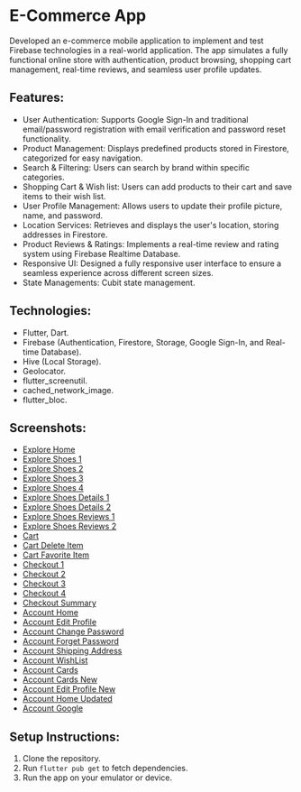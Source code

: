 # E-Commerce App

Developed an e-commerce mobile application to implement and test Firebase technologies in a real-world
application. The app simulates a fully functional online store with authentication, product browsing, shopping
cart management, real-time reviews, and seamless user profile updates.

## Features:
- User Authentication: Supports Google Sign-In and traditional email/password registration with email
  verification and password reset functionality. 
- Product Management: Displays predefined products stored in Firestore, categorized for easy
  navigation.
- Search & Filtering: Users can search by brand within specific categories.
- Shopping Cart & Wish list: Users can add products to their cart and save items to their wish list.
- User Profile Management: Allows users to update their profile picture, name, and password.
- Location Services: Retrieves and displays the user's location, storing addresses in Firestore.
- Product Reviews & Ratings: Implements a real-time review and rating system using Firebase Realtime Database.
- Responsive UI: Designed a fully responsive user interface to ensure a seamless experience across
  different screen sizes.
- State Managements: Cubit state management.

## Technologies:
- Flutter, Dart.
- Firebase (Authentication, Firestore, Storage, Google Sign-In, and Real-time Database).
- Hive (Local Storage).
- Geolocator.
- flutter_screenutil.
- cached_network_image.
- flutter_bloc.

## Screenshots:
- [Explore Home](firebase_project/screenshots/Explore/exploreHome1.jpg)        
- [Explore Shoes 1](firebase_project/screenshots/Explore/exploreShoes2.jpg)   
- [Explore Shoes 2](firebase_project/screenshots/Explore/exploreShoes3.jpg)
- [Explore Shoes 3](firebase_project/screenshots/Explore/exploreShoes4.jpg)
- [Explore Shoes 4](firebase_project/screenshots/Explore/exploreShoes5.jpg)
- [Explore Shoes Details 1](firebase_project/screenshots/Explore/exploreShoesDetails6.jpg)
- [Explore Shoes Details 2](firebase_project/screenshots/Explore/exploreShoesDetails7.jpg)
- [Explore Shoes Reviews 1](firebase_project/screenshots/Explore/exploreShoesReviews8.jpg)
- [Explore Shoes Reviews 2](firebase_project/screenshots/Explore/exploreShoesAddReviews9.jpg)
- [Cart](firebase_project/screenshots/Cart/cart1.jpg)
- [Cart Delete Item](firebase_project/screenshots/Cart/cartDeleteItem2.jpg)
- [Cart Favorite Item](firebase_project/screenshots/Cart/cartFavoriteItem3.jpg)
- [Checkout 1](firebase_project/screenshots/Checkout/checkout1.jpg)
- [Checkout 2](firebase_project/screenshots/Checkout/checkout2.jpg)
- [Checkout 3](firebase_project/screenshots/Checkout/checkout3.jpg)
- [Checkout 4](firebase_project/screenshots/Checkout/checkout4.jpg)
- [Checkout Summary](firebase_project/screenshots/Checkout/checkout5.jpg)
- [Account Home](firebase_project/screenshots/Account/accountHome1.jpg)
- [Account Edit Profile](firebase_project/screenshots/Account/accountEditProfile2.jpg)
- [Account Change Password](firebase_project/screenshots/Account/accountChangePassword3.jpg)
- [Account Forget Password](firebase_project/screenshots/Account/accountForgetPassword4.jpg)
- [Account Shipping Address](firebase_project/screenshots/Account/accountShippingAddress5.jpg)
- [Account WishList](firebase_project/screenshots/Account/accountWishList6.jpg)
- [Account Cards](firebase_project/screenshots/Account/accountCardsView7.jpg)
- [Account Cards New](firebase_project/screenshots/Account/accountCardsNew8.jpg)
- [Account Edit Profile New](firebase_project/screenshots/Account/accountHome9.jpg)
- [Account Home Updated](firebase_project/screenshots/Account/accountHome10.jpg)
- [Account Google](firebase_project/screenshots/Account/accountGoogle11.jpg)





 
## Setup Instructions:
1. Clone the repository.
2. Run `flutter pub get` to fetch dependencies.
3. Run the app on your emulator or device.
